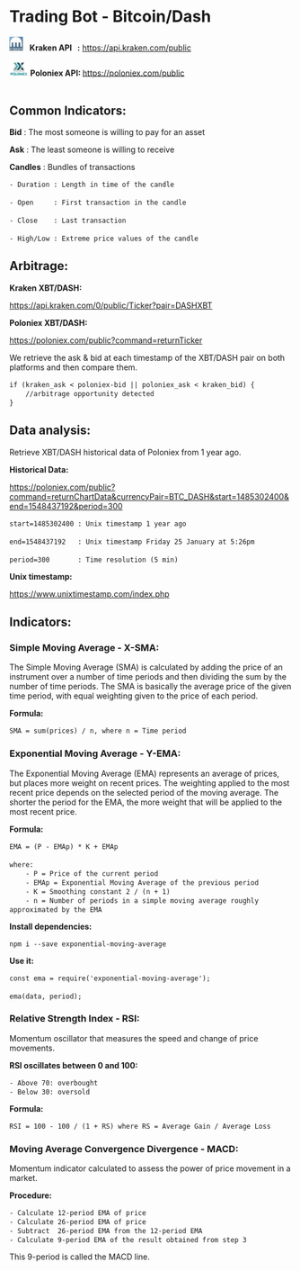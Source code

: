 # Trading Bot - Bitcoin/Dash


<div>
    <img src="image\kraken.jpg" alt="kraken-logo" width="24"/>
    &nbsp
    <b>Kraken API &nbsp&nbsp:</b>
    <a href="https://api.kraken.com/public"> https://api.kraken.com/public
    </a>
    <br/><br/>
</div>

<div>
    <img src="image\poloniex.jpg" alt="poloniex-logo" width="33"/>
    <b>Poloniex API: </b>
    <a href="https://api.kraken.com/public"> https://poloniex.com/public
    </a>
    <br/><br/>
</div>


## Common Indicators:

**Bid** : The most someone is willing to pay for an asset

**Ask** : The least someone is willing to receive

**Candles** : Bundles of transactions

    - Duration : Length in time of the candle

    - Open     : First transaction in the candle

    - Close    : Last transaction

    - High/Low : Extreme price values of the candle

## Arbitrage:

**Kraken XBT/DASH:**

https://api.kraken.com/0/public/Ticker?pair=DASHXBT

**Poloniex XBT/DASH:**

https://poloniex.com/public?command=returnTicker

We retrieve the ask & bid at each timestamp of the XBT/DASH pair on both platforms and then compare them.

    if (kraken_ask < poloniex-bid || poloniex_ask < kraken_bid) {
        //arbitrage opportunity detected
    }

## Data analysis:

Retrieve XBT/DASH historical data of Poloniex from 1 year ago.

**Historical Data:**

https://poloniex.com/public?command=returnChartData&currencyPair=BTC_DASH&start=1485302400&end=1548437192&period=300

    start=1485302400 : Unix timestamp 1 year ago

    end=1548437192   : Unix timestamp Friday 25 January at 5:26pm

    period=300       : Time resolution (5 min)

**Unix timestamp:**

https://www.unixtimestamp.com/index.php

## Indicators:

### Simple Moving Average - X-SMA:

The Simple Moving Average (SMA) is calculated by adding the price of an instrument over a number of time periods and then dividing the sum by the number of time periods. The SMA is basically the average price of the given time period, with equal weighting given to the price of each period.

**Formula:**

    SMA = sum(prices) / n, where n = Time period

### Exponential Moving Average - Y-EMA:

The Exponential Moving Average (EMA) represents an average of prices, but places more weight on recent prices. The weighting applied to the most recent price depends on the selected period of the moving average. The shorter the period for the EMA, the more weight that will be applied to the most recent price.

**Formula:**

    EMA = (P - EMAp) * K + EMAp

    where:
        - P = Price of the current period
        - EMAp = Exponential Moving Average of the previous period
        - K = Smoothing constant 2 / (n + 1)
        - n = Number of periods in a simple moving average roughly approximated by the EMA

**Install dependencies:**

    npm i --save exponential-moving-average

**Use it:**

    const ema = require('exponential-moving-average');

    ema(data, period);

### Relative Strength Index - RSI:

Momentum oscillator that measures the speed and change of price movements.

**RSI oscillates between 0 and 100:**

    - Above 70: overbought
    - Below 30: oversold

**Formula:**

    RSI = 100 - 100 / (1 + RS) where RS = Average Gain / Average Loss

### Moving Average Convergence Divergence - MACD:

Momentum indicator calculated to assess the power of price movement in a market.

**Procedure:**

    - Calculate 12-period EMA of price
    - Calculate 26-period EMA of price
    - Subtract  26-period EMA from the 12-period EMA
    - Calculate 9-period EMA of the result obtained from step 3

This 9-period is called the MACD line.
